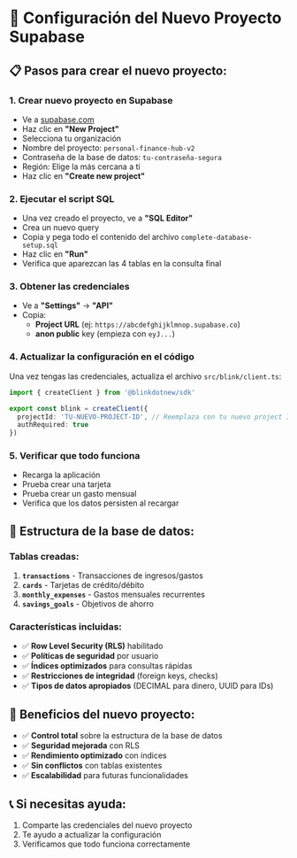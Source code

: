 # 🚀 Configuración del Nuevo Proyecto Supabase

## 📋 Pasos para crear el nuevo proyecto:

### 1. Crear nuevo proyecto en Supabase
- Ve a [supabase.com](https://supabase.com)
- Haz clic en **"New Project"**
- Selecciona tu organización
- Nombre del proyecto: `personal-finance-hub-v2`
- Contraseña de la base de datos: `tu-contraseña-segura`
- Región: Elige la más cercana a ti
- Haz clic en **"Create new project"**

### 2. Ejecutar el script SQL
- Una vez creado el proyecto, ve a **"SQL Editor"**
- Crea un nuevo query
- Copia y pega todo el contenido del archivo `complete-database-setup.sql`
- Haz clic en **"Run"**
- Verifica que aparezcan las 4 tablas en la consulta final

### 3. Obtener las credenciales
- Ve a **"Settings"** → **"API"**
- Copia:
  - **Project URL** (ej: `https://abcdefghijklmnop.supabase.co`)
  - **anon public** key (empieza con `eyJ...`)

### 4. Actualizar la configuración en el código
Una vez tengas las credenciales, actualiza el archivo `src/blink/client.ts`:

```typescript
import { createClient } from '@blinkdotnew/sdk'

export const blink = createClient({
  projectId: 'TU-NUEVO-PROJECT-ID', // Reemplaza con tu nuevo project ID
  authRequired: true
})
```

### 5. Verificar que todo funciona
- Recarga la aplicación
- Prueba crear una tarjeta
- Prueba crear un gasto mensual
- Verifica que los datos persisten al recargar

## 🔧 Estructura de la base de datos:

### Tablas creadas:
1. **`transactions`** - Transacciones de ingresos/gastos
2. **`cards`** - Tarjetas de crédito/débito
3. **`monthly_expenses`** - Gastos mensuales recurrentes
4. **`savings_goals`** - Objetivos de ahorro

### Características incluidas:
- ✅ **Row Level Security (RLS)** habilitado
- ✅ **Políticas de seguridad** por usuario
- ✅ **Índices optimizados** para consultas rápidas
- ✅ **Restricciones de integridad** (foreign keys, checks)
- ✅ **Tipos de datos apropiados** (DECIMAL para dinero, UUID para IDs)

## 🎯 Beneficios del nuevo proyecto:
- ✅ **Control total** sobre la estructura de la base de datos
- ✅ **Seguridad mejorada** con RLS
- ✅ **Rendimiento optimizado** con índices
- ✅ **Sin conflictos** con tablas existentes
- ✅ **Escalabilidad** para futuras funcionalidades

## 📞 Si necesitas ayuda:
1. Comparte las credenciales del nuevo proyecto
2. Te ayudo a actualizar la configuración
3. Verificamos que todo funciona correctamente 